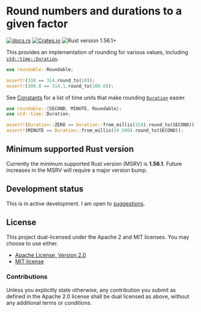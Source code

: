 # Round numbers and durations to a given factor

[![docs.rs](https://img.shields.io/docsrs/roundable)][docs.rs]
[![Crates.io](https://img.shields.io/crates/v/roundable)][crates.io]
![Rust version 1.56.1+](https://img.shields.io/badge/Rust%20version-1.56.1%2B-success)

This provides an implementation of rounding for various values, including
[`std::time::Duration`][`Duration`].

```rust
use roundable::Roundable;

assert!(310 == 314.round_to(10));
assert!(300.0 == 314.1.round_to(100.0));
```

See [Constants][] for a list of time units that make rounding [`Duration`][]
easier.

```rust
use roundable::{SECOND, MINUTE, Roundable};
use std::time::Duration;

assert!(Duration::ZERO == Duration::from_millis(314).round_to(SECOND));
assert!(MINUTE == Duration::from_millis(59_500).round_to(SECOND));
```

## Minimum supported Rust version

Currently the minimum supported Rust version (MSRV) is **1.56.1**. Future
increases in the MSRV will require a major version bump.

## Development status

This is in active development. I am open to [suggestions][issues].

## License

This project dual-licensed under the Apache 2 and MIT licenses. You may choose
to use either.

  * [Apache License, Version 2.0](LICENSE-APACHE)
  * [MIT license](LICENSE-MIT)

### Contributions

Unless you explicitly state otherwise, any contribution you submit as defined
in the Apache 2.0 license shall be dual licensed as above, without any
additional terms or conditions.

[docs.rs]: https://docs.rs/roundable/latest/roundable/
[crates.io]: https://crates.io/crates/roundable
[issues]: https://github.com/danielparks/roundable/issues
[`Duration`]: https://doc.rust-lang.org/std/time/struct.Duration.html
[Constants]: https://docs.rs/roundable/latest/roundable/#Constants

